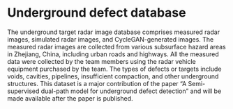 # Underground defect database
The underground target radar image database comprises measured radar images, simulated radar images, and CycleGAN-generated images. The measured radar images are collected from various subsurface hazard areas in Zhejiang, China, including urban roads and highways. All the measured data were collected by the team members using the radar vehicle equipment purchased by the team. The types of defects or targets include voids, cavities, pipelines, insufficient compaction, and other underground structures. This dataset is a major contribution of the paper “A Semi-supervised dual-path model for underground defect detection” and will be made available after the paper is published.
